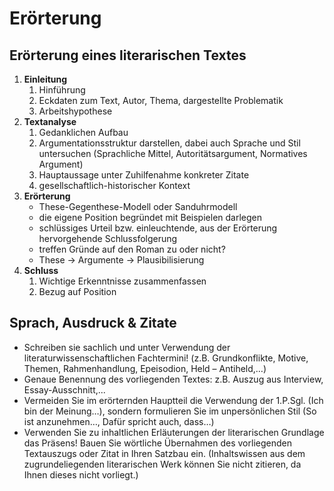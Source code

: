 # Erörterung

## Erörterung eines literarischen Textes

1. **Einleitung**
	1. Hinführung
	2. Eckdaten zum Text, Autor, Thema, dargestellte Problematik
	3. Arbeitshypothese
2. **Textanalyse**
	1. Gedanklichen Aufbau
	2. Argumentationsstruktur darstellen, dabei auch Sprache und Stil untersuchen (Sprachliche Mittel, Autoritätsargument, Normatives Argument)
	3. Hauptaussage unter Zuhilfenahme konkreter Zitate
	4. gesellschaftlich-historischer Kontext
3. **Erörterung**
	- These-Gegenthese-Modell oder Sanduhrmodell
	- die eigene Position  begründet mit Beispielen darlegen
	- schlüssiges Urteil bzw. einleuchtende, aus der Erörterung hervorgehende Schlussfolgerung
	- treffen Gründe auf den Roman zu oder nicht?
	- These → Argumente → Plausibilisierung
4. **Schluss**
	1. Wichtige Erkenntnisse zusammenfassen
	2. Bezug auf Position

## Sprach, Ausdruck & Zitate

- Schreiben sie sachlich und unter Verwendung der literaturwissenschaftlichen Fachtermini! (z.B. Grundkonflikte, Motive, Themen, Rahmenhandlung, Epeisodion, Held – Antiheld,…)
- Genaue Benennung des vorliegenden Textes: z.B. Auszug aus Interview, Essay-Ausschnitt,...
- Vermeiden Sie im erörternden Hauptteil die Verwendung der 1.P.Sgl. (Ich bin der Meinung…), sondern formulieren Sie im unpersönlichen Stil (So ist anzunehmen…, Dafür spricht auch, dass…)
- Verwenden Sie zu inhaltlichen Erläuterungen der literarischen Grundlage das Präsens! Bauen Sie wörtliche Übernahmen des vorliegenden Textauszugs oder Zitat in Ihren Satzbau ein. (Inhaltswissen aus dem zugrundeliegenden literarischen Werk können Sie nicht zitieren, da Ihnen dieses nicht vorliegt.)
